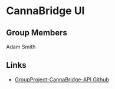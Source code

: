 # CannaBridge UI
## Group Members
Adam Smith

## Links
* [GroupProject-CannaBridge-API Github](https://github.ccs.neu.edu/NEU-CS5610-SU20/GroupProject_CannaBridge_API)
